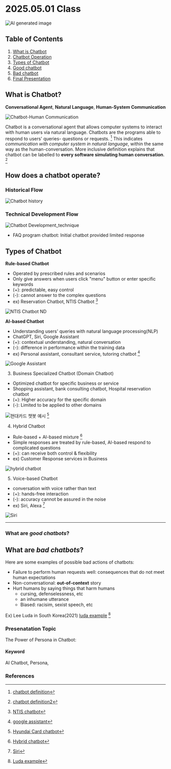 # 2025.05.01 Class

![AI generated image](https://raw.githubusercontent.com/wave-yoong/my-first-MD/65165c4b014434a39a09cabc8f88e245f710b372/AI-generated%20image.png)

## Table of Contents

1. [What is Chatbot](#what-is-chatbot)
2. [Chatbot Operation](#how-does-a-chatbot-operate)
3. [Types of Chatbot](#types-of-chatbot)
4. [Good chatbot](#what-are-good-chatbots)
5. [Bad chatbot](#what-are-bad-chatbots)
6. [Final Presentation](#presenatation-topic)


## What is Chatbot? 

**Conversational Agent**, **Natural Language**, **Human-System Communication**

![Chatbot-Human Communication](https://raw.githubusercontent.com/wave-yoong/my-first-MD/65165c4b014434a39a09cabc8f88e245f710b372/Chatbot-Human%20Communication.png)

Chatbot is a conversational agent that allows computer systems to interact with human users via natural language.
Chatbots are the programs able to respond to users' queries- questions or requests. [^1] This indicates *communication with computer system in natural language*, within the same way as the human-conversation. More inclusive definition explains that chatbot can be labelled to **every software simulating human conversation**. [^2]

## How does a chatbot operate?

### Historical Flow

![Chatbot history](https://raw.githubusercontent.com/wave-yoong/my-first-MD/65165c4b014434a39a09cabc8f88e245f710b372/Chatbot%20history.png)



### Technical Development Flow 

![Chatbot Development_technique](https://raw.githubusercontent.com/wave-yoong/my-first-MD/65165c4b014434a39a09cabc8f88e245f710b372/Chatbot%20Development_technique.png)

- FAQ program chatbot: Initial chatbot provided limited response 

## Types of Chatbot 

**Rule-based Chatbot**

- Operated by prescribed rules and scenarios 
- Only give answers when users click "menu" button or enter specific keywords
- (+): predictable, easy control
- (-): cannot answer to the complex questions
- ex) Reservation Chatbot, NTIS Chatbot [^3]

![NTIS Chatbot ND](https://i.ytimg.com/vi/Fu6ztIDDtsM/sddefault.jpg) 

**AI-based Chatbot**

- Understanding users' queries with natural language processing(NLP)
- ChatGPT, Siri, Google Assistant
- (+): contextual understanding, natural conversation
- (-): difference in performance within the training data
- ex) Personal assistant, consultant service, tutoring chatbot [^4]

![Google Assistant](https://www.cnet.com/a/img/resize/1f2be024ea05e55ce273e4f410c21a1fb2b3a1ff/hub/2018/05/08/4b33a302-0d8c-4dde-985d-f6a63b6e96fe/google-io-2018-google-assistant-7136.jpg?auto=webp&fit=crop&height=1200&width=1200)

3. Business Specialized Chatbot (Domain Chatbot)

- Optimized chatbot for specific business or service
- Shopping assistant, bank consulting chatbot, Hospital reservation chatbot
- (+): Higher accuracy for the specific domain
- (-): Limited to be applied to other domains 

![현대카드 챗봇 예시](https://cdn.apple-economy.com/news/photo/201708/35252_20365_1025.jpg) [^5]

4. Hybrid Chatbot 

- Rule-based + AI-based mixture [^6]
- Simple responses are treated by rule-based, AI-based respond to complicated questions 
- (+): can receive both control & flexibility
- ex) Customer Response services in Business

![hybrid chatbot](https://tovie.ai/wp-content/uploads/2023/10/dialog_003-1024x576.jpg)

5. Voice-based Chatbot

- conversation with voice rather than text
- (+): hands-free interaction
- (-): accuracy cannot be assured in the noise
- ex) Siri, Alexa [^7]

![Siri](https://i.pinimg.com/736x/6b/bc/33/6bbc337c7861b34924507061b7ef0137.jpg)

---




### What are *good chatbots*? 

## What are *bad chatbots*?

Here are some examples of possible bad actions of chatbots:

- Failure to perform human requests well: consequences that do not meet human expectations
- Non-conversational: **out-of-context** story
- Hurt humans by saying things that harm humans
    - cursing, defenselessness, etc
    - an inhumane utterance
    - Biased: racisim, sexist speech, etc

Ex) Lee Luda in South Korea(2021)
[luda example](https://www.techtimes.com/articles/255964/20210114/south-korea-ai-chatbot-gets-suspended-facebook-abusive-insulting-comments.htm) [^8]


### Presenatation Topic

The Power of Persona in Chatbot:  

#### Keyword

AI Chatbot, Persona, 


### References
[^1]: [chatbot definition](https://ko.wikipedia.org/wiki/%EC%B1%97%EB%B4%87)
[^2]: [chatbot definition2](https://www.oracle.com/kr/chatbots/what-is-a-chatbot/)
[^3]: [NTIS chatbot](https://www.ntis.go.kr/ThMain.do)
[^4]: [google assistant](https://assistant.google.com/intl/ko_kr/learn/)
[^5]: [Hyundai Card chatbot](https://www.hyundaicard.com/cpu/cs/CPUCS0201_01.hc)
[^6]: [Hybrid chatbot](https://www.upstage.ai/blog/ko/ai-chatbots-for-business)
[^7]: [Siri](https://www.apple.com/siri/#:~:text=Get%20everyday%20tasks%20done%20using%20only%20your,request.%20Built%20into%20all%20your%20Apple%20devices.)
[^8]: [Luda example](https://www.techtimes.com/articles/255964/20210114/south-korea-ai-chatbot-gets-suspended-facebook-abusive-insulting-comments.htm)
